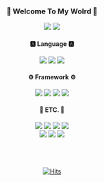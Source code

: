 <h3 align="center">🍒 Welcome To My Wolrd 🍒</h3>
<div align="center">
  <a href="mailto:yuuung26@gmail.com"><img src="https://img.shields.io/badge/Gmail-EA4335?style=flat&logo=Gmail&logoColor=white" /></a>
  <a href="https://dev-yungyeong.notion.site/Resume-Rachel-Kim-1c0bd1c2768b4e3f8aaa431d142b35c9?pvs=4"><img src="https://img.shields.io/badge/Notion-000000?style=flat&logo=Notion&logoColor=white" /></a>
</div>

<h4 align="center"> 🅰 Language 🅰 </h4>
	<div align="center">
    <img src="https://img.shields.io/badge/PHP-777BB4?style=flat&logo=PHP&logoColor=white" />
    <img src="https://img.shields.io/badge/TypeScript-3178C6?style=flat&logo=TypeScript&logoColor=white" />
  	<img src="https://img.shields.io/badge/JavaScript-F7DF1E?style=flat&logo=JavaScript&logoColor=white" />
  </div>

<h4 align="center"> ⚙️ Framework ⚙️ </h4>
<div align="center">
  <img src="https://img.shields.io/badge/Laravel-FF2D20?style=flat&logo=Laravel&logoColor=white" />
  <img src="https://img.shields.io/badge/React-61DAFB?style=flat&logo=React&logoColor=white" />
	<img src="https://img.shields.io/badge/Vue.js-4FC08D?style=flat&logo=Vue.js&logoColor=white" />
  <img src="https://img.shields.io/badge/Next.js-000000?style=flat&logo=Next.js&logoColor=white" />
  <br/>
</div>

<h4 align="center"> 🤡 ETC. 🤡 </h4>
<div align="center">
  <img src="https://img.shields.io/badge/Amazon S3-569A31?style=flat&logo=Amazon S3&logoColor=white" />
  <img src="https://img.shields.io/badge/Amazon RDS-527FFF?style=flat&logo=Amazon RDS&logoColor=white" />
  <img src="https://img.shields.io/badge/Amazon EC2-FF9900?style=flat&logo=Amazon EC2&logoColor=white" />
  <img src="https://img.shields.io/badge/Docker-2496ED?style=flat&logo=Docker&logoColor=white" />
  <br/>
  <img src="https://img.shields.io/badge/macOS-000000?style=flat&logo=macOS&logoColor=white" />
  <img src="https://img.shields.io/badge/Linux-FCC624?style=flat&logo=Linux&logoColor=white" />
  <img src="https://img.shields.io/badge/GitHub-181717?style=flat&logo=Github&logoColor=white" />
</div>

<br />
<br />
<br />

<div align=center>

[![Hits](https://hits.seeyoufarm.com/api/count/incr/badge.svg?url=https%3A%2F%2Fgithub.com%2FYunGyeongee%2Fhit-counter&count_bg=%2379C83D&title_bg=%23555555&icon=&icon_color=%23E7E7E7&title=hits&edge_flat=false)](https://hits.seeyoufarm.com)

</div>
